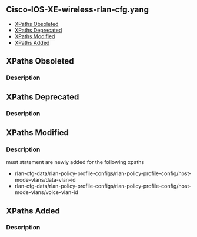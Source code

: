 ## Cisco-IOS-XE-wireless-rlan-cfg.yang


- [XPaths Obsoleted](#xpaths-obsoleted)
- [XPaths Deprecated](#xpaths-deprecated)
- [XPaths Modified](#xpaths-modified)
- [XPaths Added](#xpaths-added)

## XPaths Obsoleted

### Description

## XPaths Deprecated

### Description

## XPaths Modified

### Description
must statement are newly added for the following xpaths

* rlan-cfg-data/rlan-policy-profile-configs/rlan-policy-profile-config/host-mode-vlans/data-vlan-id
* rlan-cfg-data/rlan-policy-profile-configs/rlan-policy-profile-config/host-mode-vlans/voice-vlan-id

## XPaths Added

### Description

